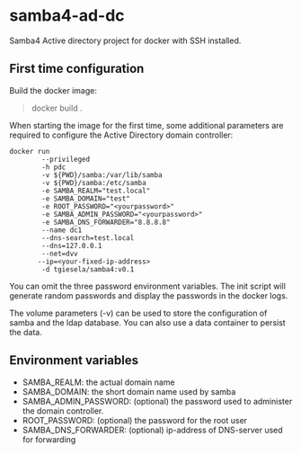 # samba4-ad-dc
Samba4 Active directory project for docker with SSH installed.

## First time configuration
Build the docker image:

>docker build .

When starting the image for the first time, some additional parameters are
required to configure the Active Directory domain controller:

```
docker run 
        --privileged 
        -h pdc 
        -v ${PWD}/samba:/var/lib/samba 
        -v ${PWD}/samba:/etc/samba 
        -e SAMBA_REALM="test.local" 
        -e SAMBA_DOMAIN="test" 
        -e ROOT_PASSWORD="<yourpassword>" 
        -e SAMBA_ADMIN_PASSWORD="<yourpassword>" 
        -e SAMBA_DNS_FORWARDER="8.8.8.8" 
        --name dc1 
        --dns-search=test.local 
        --dns=127.0.0.1 
        --net=dvv 
       --ip=<your-fixed-ip-address> 
        -d tgiesela/samba4:v0.1
```

You can omit the three password environment variables. The init script will 
generate random passwords and display the passwords in the docker logs.

The volume parameters (-v) can be used to store the configuration of samba and
the ldap database. You can also use a data container to persist the data.

## Environment variables

- SAMBA_REALM:  the actual domain name
- SAMBA_DOMAIN: the short domain name used by samba
- SAMBA_ADMIN_PASSWORD: (optional) the password used to administer the domain controller.
- ROOT_PASSWORD: (optional) the password for the root user
- SAMBA_DNS_FORWARDER: (optional) ip-address of DNS-server used for forwarding
